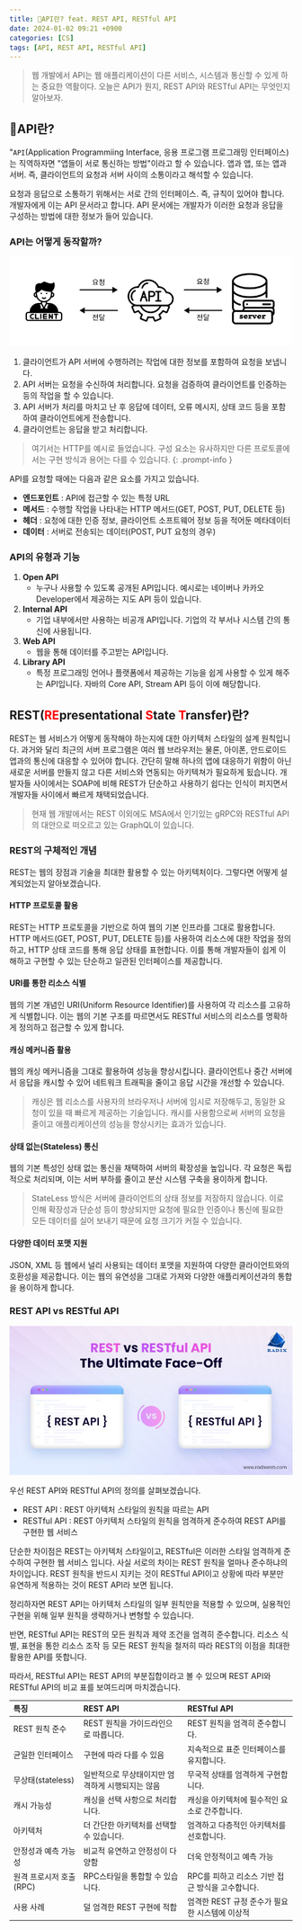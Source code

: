 ```yaml
---
title: 💬API란? feat. REST API, RESTful API
date: 2024-01-02 09:21 +0900
categories: [CS]
tags: [API, REST API, RESTful API]
---
```


> 웹 개발에서 API는 웹 애플리케이션이 다른 서비스, 시스템과 통신할 수 있게 하는 중요한 역활이다. 오늘은 API가 뭔지, REST API와 RESTful API는 무엇인지 알아보자.

## 💬API란?

"`API`(Application Programmiing Interface, 응용 프로그램 프로그래밍 인터페이스)는 직역하자면 "앱들이 서로 통신하는 방법"이라고 할 수 있습니다. 앱과 앱, 또는 앱과 서버. 즉, 클라이언트의 요청과 서버 사이의 소통이라고 해석할 수 있습니다.  

요청과 응답으로 소통하기 위해서는 서로 간의 인터페이스. 즉, 규칙이 있어야 합니다. 개발자에게 이는 API 문서라고 합니다. API 문서에는 개발자가 이러한 요청과 응답을 구성하는 방법에 대한 정보가 들어 있습니다. 


### API는 어떻게 동작할까? 

![API Operation](https://github.com/Euihyunee/euihyunee.github.io/blob/main/_posts/img/api_img.png?raw=true)

1. 클라이언트가 API 서버에 수행하려는 작업에 대한 정보를 포함하여 요청을 보냅니다. 
2. API 서버는 요청을 수신하여 처리합니다. 요청을 검증하여 클라이언트를 인증하는 등의 작업을 할 수 있습니다. 
3. API 서버가 처리를 마치고 난 후 응답에 데이터, 오류 메시지, 상태 코드 등을 포함하여 클라이언트에게 전송합니다. 
4. 클라이언트는 응답을 받고 처리합니다. 


> 여기서는 HTTP를 예시로 들었습니다. 구성 요소는 유사하지만 다른 프로토콜에서는 구현 방식과 용어는 다를 수 있습니다. 
{: .prompt-info }

API를 요청할 때에는 다음과 같은 요소를 가지고 있습니다.

- **엔드포인트** : API에 접근할 수 있는 특정 URL 
- **메서드** : 수행할 작업을 나타내는 HTTP 메서드(GET, POST, PUT, DELETE 등)
- **헤더** : 요청에 대한 인증 정보, 클라이언트 소프트웨어 정보 등을 적어둔 메타데이터  
- **데이터** : 서버로 전송되는 데이터(POST, PUT 요청의 경우)

### API의 유형과 기능

1. **Open API**
    - 누구나 사용할 수 있도록 공개된 API입니다. 예시로는 네이버나 카카오 Developer에서 제공하는 지도 API 등이 있습니다. 
2. **Internal API** 
    - 기업 내부에서만 사용하는 비공개 API입니다. 기업의 각 부서나 시스템 간의 통신에 사용됩니다. 
3. **Web API**
    - 웹을 통해 데이터를 주고받는 API입니다. 
4. **Library API**
    - 특정 프로그래밍 언어나 플랫폼에서 제공하는 기능을 쉽게 사용할 수 있게 해주는 API입니다. 자바의 Core API, Stream API 등이 이에 해당합니다. 

## REST(<span style="color: red">RE</span>presentational <span style="color: red">S</span>tate <span style="color: red">T</span>ransfer)란? 

REST는 웹 서비스가 어떻게 동작해야 하는지에 대한 아키텍처 스타일의 설계 원칙입니다. 과거와 달리 최근의 서버 프로그램은 여러 웹 브라우저는 물론, 아이폰, 안드로이드 앱과의 통신에 대응할 수 있어야 합니다. 간단히 말해 하나의 앱에 대응하기 위함이 아닌 새로운 서버를 만들지 않고 다른 서비스와 연동되는 아키텍쳐가 필요하게 됬습니다. 개발자들 사이에서는 SOAP에 비해 REST가 단순하고 사용하기 쉽다는 인식이 퍼지면서 개발자들 사이에서 빠르게 채택되었습니다. 

> 현재 웹 개발에서는 REST 이외에도 MSA에서 인기있는 gRPC와 RESTful API의 대안으로 떠오르고 있는 GraphQL이 있습니다. 

### REST의 구체적인 개념

REST는 웹의 장점과 기술을 최대한 활용할 수 있는 아키텍처이다. 그렇다면 어떻게 설계되었는지 알아보겠습니다. 

#### HTTP 프로토콜 활용 

REST는 HTTP 프로토콜을 기반으로 하여 웹의 기본 인프라를 그대로 활용합니다. HTTP 메서드(GET, POST, PUT, DELETE 등)를 사용하여 리소스에 대한 작업을 정의하고, HTTP 상태 코드를 통해 응답 상태를 표현합니다. 이를 통해 개발자들이 쉽게 이해하고 구현할 수 있는 단순하고 일관된 인터페이스를 제공합니다. 

#### URI를 통한 리소스 식별 

웹의 기본 개념인 URI(Uniform Resource Identifier)를 사용하여 각 리소스를 고유하게 식별합니다. 이는 웹의 기본 구조를 따르면서도 RESTful 서비스의 리소스를 명확하게 정의하고 접근할 수 있게 합니다.

#### 캐싱 메커니즘 활용 

웹의 캐싱 메커니즘을 그대로 활용하여 성능을 향상시킵니다. 클라이언트나 중간 서버에서 응답을 캐시할 수 있어 네트워크 트래픽을 줄이고 응답 시간을 개선할 수 있습니다. 

> 캐싱은 웹 리소스를 사용자의 브라우저나 서버에 임시로 저장해두고, 동일한 요청이 있을 때 빠르게 제공하는 기술입니다. 캐시를 사용함으로써 서버의 요청을 줄이고 애플리케이션의 성능을 향상시키는 효과가 있습니다. 

#### 상태 없는(**Stateless**) 통신

웹의 기본 특성인 상태 없는 통신을 채택하여 서버의 확장성을 높입니다. 각 요청은 독립적으로 처리되며, 이는 서버 부하를 줄이고 분산 시스템 구축을 용이하게 합니다. 

> StateLess 방식은 서버에 클라이언트의 상태 정보를 저장하지 않습니다. 이로 인해 확장성과 단순성 등이 향상되지만 요청에 필요한 인증이나 통신에 필요한 모든 데이터를 실어 보내기 때문에 요청 크기가 커질 수 있습니다. 

#### 다양한 데이터 포맷 지원 

JSON, XML 등 웹에서 널리 사용되는 데이터 포맷을 지원하여 다양한 클라이언트와의 호환성을 제공합니다. 이는 웹의 유연성을 그대로 가져와 다양한 애플리케이션과의 통합을 용이하게 합니다. 

### REST API vs RESTful API

![REST API와 RESTful API 차이](https://github.com/Euihyunee/euihyunee.github.io/blob/main/_posts/img/rest_versus_restful.jpeg?raw=true)

우선 REST API와 RESTful API의 정의를 살펴보겠습니다. 

- REST API : REST 아키텍처 스타일의 원칙을 따르는 API
- RESTful API : REST 아키텍처 스타일의 원칙을 엄격하게 준수하여 REST API를 구현한 웹 서비스

단순한 차이점은 REST는 아키텍처 스타일이고, RESTful은 이러한 스타일 엄격하게 준수하여 구현한 웹 서비스 입니다. 사실 서로의 차이는 REST 원칙을 얼마나 준수하냐의 차이입니다. REST 원칙을 반드시 지키는 것이 RESTful API이고 상황에 따라 부분만 유연하게 적용하는 것이 REST API라 보면 됩니다. 

정리하자면 REST API는 아키텍처 스타일의 일부 원칙만을 적용할 수 있으며, 실용적인 구현을 위해 일부 원칙을 생략하거나 변형할 수 있습니다. 

반면, RESTful API는 REST의 모든 원칙과 제약 조건을 엄격히 준수합니다. 리소스 식별, 표현을 통한 리소스 조작 등 모든 REST 원칙을 철저히 따라 REST의 이점을 최대한 활용한 API를 뜻합니다. 

따라서, RESTful API는 REST API의 부분집합이라고 볼 수 있으며 REST API와 RESTful API의 비교 표를 보여드리며 마치겠습니다. 

|특징|REST API|RESTful API|
|:---|:---|:---|
|REST 원칙 준수|REST 원칙을 가이드라인으로 따릅니다.|REST 원칙을 엄격히 준수합니다.|
|균일한 인터페이스|구현에 따라 다를 수 있음|지속적으로 표준 인터페이스를 유지합니다.|
|무상태(stateless)|일반적으로 무상태이지만 엄격하게 시행되지는 않음|무국적 상태를 엄격하게 구현합니다.|
|캐시 가능성|캐싱을 선택 사항으로 처리합니다.|캐싱을 아키텍처에 필수적인 요소로 간주합니다.|
|아키텍처|더 간단한 아키텍처를 선택할 수 있습니다.|엄격하고 다층적인 아키텍처를 선호합니다.|
|안정성과 예측 가능성|비교적 유연하고 안정성이 다양함|더욱 안정적이고 예측 가능|
|원격 프로시저 호출(RPC)|RPC스타일을 통합할 수 있습니다.|RPC를 피하고 리소스 기반 접근 방식을 고수합니다.|
|사용 사례|덜 엄격한 REST 구현에 적합|엄격한 REST 규정 준수가 필요한 시스템에 이상적|

